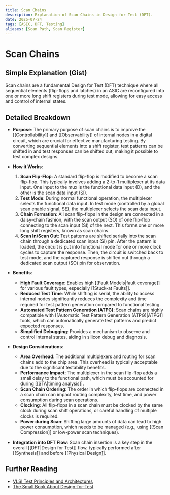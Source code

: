 ```yaml
---
title: Scan Chains
description: Explanation of Scan Chains in Design for Test (DFT).
date: 2025-07-24
tags: [ASIC, DFT, Testing]
aliases: [Scan Path, Scan Register]
---
```


# Scan Chains

## Simple Explanation (Gist)
Scan chains are a fundamental Design for Test (DFT) technique where all sequential elements (flip-flops and latches) in an ASIC are reconfigured into one or more long shift registers during test mode, allowing for easy access and control of internal states.

## Detailed Breakdown

*   **Purpose**: The primary purpose of scan chains is to improve the [[Controllability]] and [[Observability]] of internal nodes in a digital circuit, which are crucial for effective manufacturing testing. By converting sequential elements into a shift register, test patterns can be shifted in and test responses can be shifted out, making it possible to test complex designs.

*   **How it Works**:
    1.  **Scan Flip-Flop**: A standard flip-flop is modified to become a scan flip-flop. This typically involves adding a 2-to-1 multiplexer at its data input. One input to the mux is the functional data input (D), and the other is the scan data input (SI).
    2.  **Test Mode**: During normal functional operation, the multiplexer selects the functional data input. In test mode (controlled by a global scan enable signal, SE), the multiplexer selects the scan data input.
    3.  **Chain Formation**: All scan flip-flops in the design are connected in a daisy-chain fashion, with the scan output (SO) of one flip-flop connecting to the scan input (SI) of the next. This forms one or more long shift registers, known as scan chains.
    4.  **Scan In/Scan Out**: Test patterns are shifted serially into the scan chain through a dedicated scan input (SI) pin. After the pattern is loaded, the circuit is put into functional mode for one or more clock cycles to capture the response. Then, the circuit is switched back to test mode, and the captured response is shifted out through a dedicated scan output (SO) pin for observation.

*   **Benefits**:
    *   **High Fault Coverage**: Enables high [[Fault Models|fault coverage]] for various fault types, especially [[Stuck-at Faults]].
    *   **Reduced Test Time**: While shifting is serial, the ability to access internal nodes significantly reduces the complexity and time required for test pattern generation compared to functional testing.
    *   **Automated Test Pattern Generation (ATPG)**: Scan chains are highly compatible with [[Automatic Test Pattern Generation (ATPG)|ATPG]] tools, which can automatically generate test patterns and predict expected responses.
    *   **Simplified Debugging**: Provides a mechanism to observe and control internal states, aiding in silicon debug and diagnosis.

*   **Design Considerations**:
    *   **Area Overhead**: The additional multiplexers and routing for scan chains add to the chip area. This overhead is typically acceptable due to the significant testability benefits.
    *   **Performance Impact**: The multiplexer in the scan flip-flop adds a small delay to the functional path, which must be accounted for during [[STA|timing analysis]].
    *   **Scan Chain Ordering**: The order in which flip-flops are connected in a scan chain can impact routing complexity, test time, and power consumption during scan operations.
    *   **Clocking**: All flip-flops in a scan chain must be clocked by the same clock during scan shift operations, or careful handling of multiple clocks is required.
    *   **Power during Scan**: Shifting large amounts of data can lead to high power consumption, which needs to be managed (e.g., using [[Scan Compression]] or low-power scan techniques).

*   **Integration into DFT Flow**: Scan chain insertion is a key step in the overall [[DFT|Design for Test]] flow, typically performed after [[Synthesis]] and before [[Physical Design]].

## Further Reading

*   [VLSI Test Principles and Architectures](https://www.amazon.com/VLSI-Test-Principles-Architectures-Wang/dp/0123706015)
*   [The Small Book About Design-for-Test](https://www.amazon.com/Small-Book-About-Design-Test-Juergen/dp/1732267909)